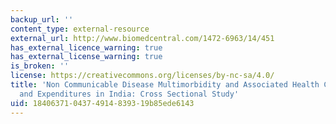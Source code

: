 ```yaml
---
backup_url: ''
content_type: external-resource
external_url: http://www.biomedcentral.com/1472-6963/14/451
has_external_licence_warning: true
has_external_license_warning: true
is_broken: ''
license: https://creativecommons.org/licenses/by-nc-sa/4.0/
title: 'Non Communicable Disease Multimorbidity and Associated Health Care Utilization
  and Expenditures in India: Cross Sectional Study'
uid: 18406371-0437-4914-8393-19b85ede6143
---
```

